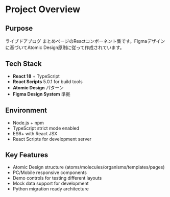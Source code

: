 # Project Overview

## Purpose
ライブドアブログ まとめページのReactコンポーネント集です。Figmaデザインに基づいてAtomic Design原則に従って作成されています。

## Tech Stack
- **React 18** + TypeScript
- **React Scripts** 5.0.1 for build tools
- **Atomic Design** パターン
- **Figma Design System** 準拠

## Environment
- Node.js + npm
- TypeScript strict mode enabled
- ES6+ with React JSX
- React Scripts for development server

## Key Features
- Atomic Design structure (atoms/molecules/organisms/templates/pages)
- PC/Mobile responsive components
- Demo controls for testing different layouts
- Mock data support for development
- Python migration ready architecture